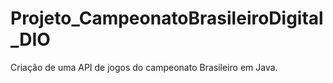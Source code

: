 # Projeto_CampeonatoBrasileiroDigital_DIO
Criação de uma API de jogos do campeonato Brasileiro em Java.
